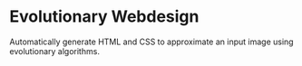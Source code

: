 # Evolutionary Webdesign

Automatically generate HTML and CSS to approximate an input image using evolutionary algorithms.
